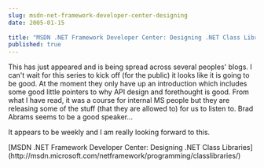 ```yaml
---
slug: msdn-net-framework-developer-center-designing
date: 2005-01-15
 
title: "MSDN .NET Framework Developer Center: Designing .NET Class Libraries"
published: true
---
```

This has just appeared and is being spread across several peoples' blogs. I can't wait for this series to kick off (for the public) it looks like it is going to be good. At the moment they only have up an introduction which includes some good little pointers to why API design and forethought is good. From what I have read, it was a course for internal MS people but they are releasing some of the stuff (that they are allowed to) for us to listen to. Brad Abrams seems to be a good speaker...
<p />
It appears to be weekly and I am really looking forward to this.
<p />
[MSDN .NET Framework Developer Center: Designing .NET Class Libraries](http://msdn.microsoft.com/netframework/programming/classlibraries/)
<br />


